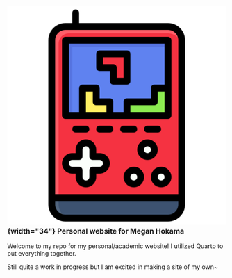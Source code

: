 ### ![](images/icon.png){width="34"} Personal website for Megan Hokama

Welcome to my repo for my personal/academic website! I utilized Quarto to put everything together.

Still quite a work in progress but I am excited in making a site of my own\~
